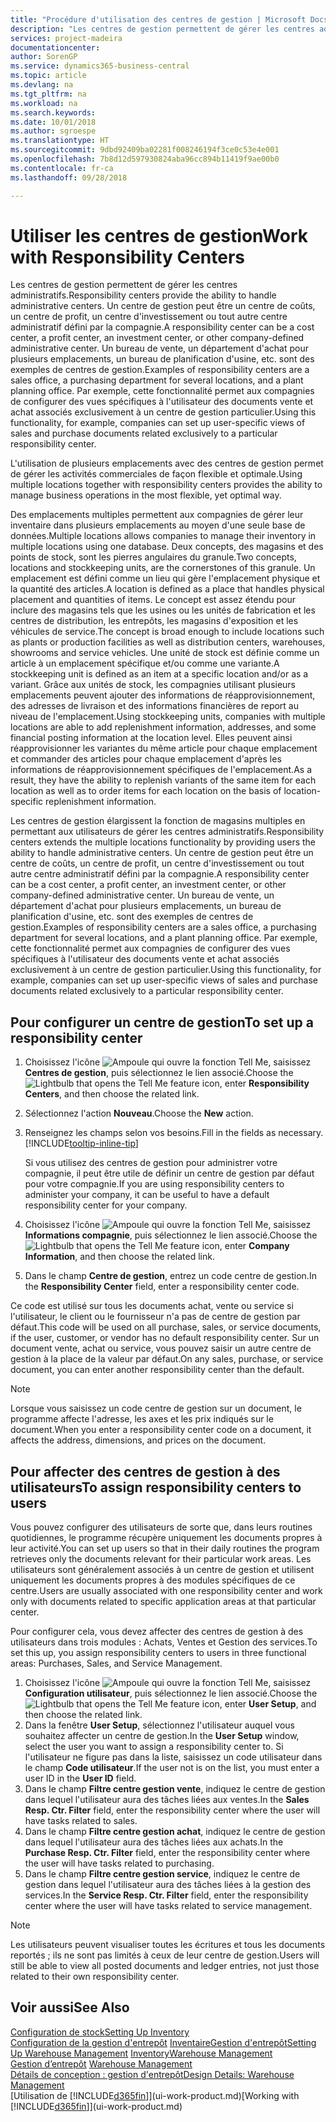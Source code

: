 ```yaml
---
title: "Procédure d'utilisation des centres de gestion | Microsoft Docs"
description: "Les centres de gestion permettent de gérer les centres administratifs. Un centre de gestion peut être un centre de coûts, un centre de profit, un centre d'investissement ou tout autre centre administratif défini par la compagnie."
services: project-madeira
documentationcenter: 
author: SorenGP
ms.service: dynamics365-business-central
ms.topic: article
ms.devlang: na
ms.tgt_pltfrm: na
ms.workload: na
ms.search.keywords: 
ms.date: 10/01/2018
ms.author: sgroespe
ms.translationtype: HT
ms.sourcegitcommit: 9dbd92409ba02281f008246194f3ce0c53e4e001
ms.openlocfilehash: 7b8d12d597930824aba96cc894b11419f9ae00b0
ms.contentlocale: fr-ca
ms.lasthandoff: 09/28/2018

---
```

# <a name="work-with-responsibility-centers"></a><span data-ttu-id="8d85c-104">Utiliser les centres de gestion</span><span class="sxs-lookup"><span data-stu-id="8d85c-104">Work with Responsibility Centers</span></span>
<span data-ttu-id="8d85c-105">Les centres de gestion permettent de gérer les centres administratifs.</span><span class="sxs-lookup"><span data-stu-id="8d85c-105">Responsibility centers provide the ability to handle administrative centers.</span></span> <span data-ttu-id="8d85c-106">Un centre de gestion peut être un centre de coûts, un centre de profit, un centre d'investissement ou tout autre centre administratif défini par la compagnie.</span><span class="sxs-lookup"><span data-stu-id="8d85c-106">A responsibility center can be a cost center, a profit center, an investment center, or other company-defined administrative center.</span></span> <span data-ttu-id="8d85c-107">Un bureau de vente, un département d'achat pour plusieurs emplacements, un bureau de planification d'usine, etc. sont des exemples de centres de gestion.</span><span class="sxs-lookup"><span data-stu-id="8d85c-107">Examples of responsibility centers are a sales office, a purchasing department for several locations, and a plant planning office.</span></span> <span data-ttu-id="8d85c-108">Par exemple, cette fonctionnalité permet aux compagnies de configurer des vues spécifiques à l'utilisateur des documents vente et achat associés exclusivement à un centre de gestion particulier.</span><span class="sxs-lookup"><span data-stu-id="8d85c-108">Using this functionality, for example, companies can set up user-specific views of sales and purchase documents related exclusively to a particular responsibility center.</span></span>  

<span data-ttu-id="8d85c-109">L'utilisation de plusieurs emplacements avec des centres de gestion permet de gérer les activités commerciales de façon flexible et optimale.</span><span class="sxs-lookup"><span data-stu-id="8d85c-109">Using multiple locations together with responsibility centers provides the ability to manage business operations in the most flexible, yet optimal way.</span></span>

<span data-ttu-id="8d85c-110">Des emplacements multiples permettent aux compagnies de gérer leur inventaire dans plusieurs emplacements au moyen d'une seule base de données.</span><span class="sxs-lookup"><span data-stu-id="8d85c-110">Multiple locations allows companies to manage their inventory in multiple locations using one database.</span></span> <span data-ttu-id="8d85c-111">Deux concepts, des magasins et des points de stock, sont les pierres angulaires du granule.</span><span class="sxs-lookup"><span data-stu-id="8d85c-111">Two concepts, locations and stockkeeping units, are the cornerstones of this granule.</span></span> <span data-ttu-id="8d85c-112">Un emplacement est défini comme un lieu qui gère l'emplacement physique et la quantité des articles.</span><span class="sxs-lookup"><span data-stu-id="8d85c-112">A location is defined as a place that handles physical placement and quantities of items.</span></span> <span data-ttu-id="8d85c-113">Le concept est assez étendu pour inclure des magasins tels que les usines ou les unités de fabrication et les centres de distribution, les entrepôts, les magasins d'exposition et les véhicules de service.</span><span class="sxs-lookup"><span data-stu-id="8d85c-113">The concept is broad enough to include locations such as plants or production facilities as well as distribution centers, warehouses, showrooms and service vehicles.</span></span> <span data-ttu-id="8d85c-114">Une unité de stock est définie comme un article à un emplacement spécifique et/ou comme une variante.</span><span class="sxs-lookup"><span data-stu-id="8d85c-114">A stockkeeping unit is defined as an item at a specific location and/or as a variant.</span></span> <span data-ttu-id="8d85c-115">Grâce aux unités de stock, les compagnies utilisant plusieurs emplacements peuvent ajouter des informations de réapprovisionnement, des adresses de livraison et des informations financières de report au niveau de l'emplacement.</span><span class="sxs-lookup"><span data-stu-id="8d85c-115">Using stockkeeping units, companies with multiple locations are able to add replenishment information, addresses, and some financial posting information at the location level.</span></span> <span data-ttu-id="8d85c-116">Elles peuvent ainsi réapprovisionner les variantes du même article pour chaque emplacement et commander des articles pour chaque emplacement d'après les informations de réapprovisionnement spécifiques de l'emplacement.</span><span class="sxs-lookup"><span data-stu-id="8d85c-116">As a result, they have the ability to replenish variants of the same item for each location as well as to order items for each location on the basis of location-specific replenishment information.</span></span>  

<span data-ttu-id="8d85c-117">Les centres de gestion élargissent la fonction de magasins multiples en permettant aux utilisateurs de gérer les centres administratifs.</span><span class="sxs-lookup"><span data-stu-id="8d85c-117">Responsibility centers extends the multiple locations functionality by providing users the ability to handle administrative centers.</span></span> <span data-ttu-id="8d85c-118">Un centre de gestion peut être un centre de coûts, un centre de profit, un centre d'investissement ou tout autre centre administratif défini par la compagnie.</span><span class="sxs-lookup"><span data-stu-id="8d85c-118">A responsibility center can be a cost center, a profit center, an investment center, or other company-defined administrative center.</span></span> <span data-ttu-id="8d85c-119">Un bureau de vente, un département d'achat pour plusieurs emplacements, un bureau de planification d'usine, etc. sont des exemples de centres de gestion.</span><span class="sxs-lookup"><span data-stu-id="8d85c-119">Examples of responsibility centers are a sales office, a purchasing department for several locations, and a plant planning office.</span></span> <span data-ttu-id="8d85c-120">Par exemple, cette fonctionnalité permet aux compagnies de configurer des vues spécifiques à l'utilisateur des documents vente et achat associés exclusivement à un centre de gestion particulier.</span><span class="sxs-lookup"><span data-stu-id="8d85c-120">Using this functionality, for example, companies can set up user-specific views of sales and purchase documents related exclusively to a particular responsibility center.</span></span>

## <a name="to-set-up-a-responsibility-center"></a><span data-ttu-id="8d85c-121">Pour configurer un centre de gestion</span><span class="sxs-lookup"><span data-stu-id="8d85c-121">To set up a responsibility center</span></span>  
1.  <span data-ttu-id="8d85c-122">Choisissez l'icône ![Ampoule qui ouvre la fonction Tell Me](media/ui-search/search_small.png "Dites-moi ce que vous voulez faire"), saisissez **Centres de gestion**, puis sélectionnez le lien associé.</span><span class="sxs-lookup"><span data-stu-id="8d85c-122">Choose the ![Lightbulb that opens the Tell Me feature](media/ui-search/search_small.png "Tell me what you want to do") icon, enter **Responsibility Centers**, and then choose the related link.</span></span>  
2.  <span data-ttu-id="8d85c-123">Sélectionnez l'action **Nouveau**.</span><span class="sxs-lookup"><span data-stu-id="8d85c-123">Choose the **New** action.</span></span>  
3.  <span data-ttu-id="8d85c-124">Renseignez les champs selon vos besoins.</span><span class="sxs-lookup"><span data-stu-id="8d85c-124">Fill in the fields as necessary.</span></span> [!INCLUDE[tooltip-inline-tip](includes/tooltip-inline-tip_md.md)]  

    <span data-ttu-id="8d85c-125">Si vous utilisez des centres de gestion pour administrer votre compagnie, il peut être utile de définir un centre de gestion par défaut pour votre compagnie.</span><span class="sxs-lookup"><span data-stu-id="8d85c-125">If you are using responsibility centers to administer your company, it can be useful to have a default responsibility center for your company.</span></span>
4. <span data-ttu-id="8d85c-126">Choisissez l'icône ![Ampoule qui ouvre la fonction Tell Me](media/ui-search/search_small.png "Dites-moi ce que vous voulez faire"), saisissez **Informations compagnie**, puis sélectionnez le lien associé.</span><span class="sxs-lookup"><span data-stu-id="8d85c-126">Choose the ![Lightbulb that opens the Tell Me feature](media/ui-search/search_small.png "Tell me what you want to do") icon, enter **Company Information**, and then choose the related link.</span></span>
5. <span data-ttu-id="8d85c-127">Dans le champ **Centre de gestion**, entrez un code centre de gestion.</span><span class="sxs-lookup"><span data-stu-id="8d85c-127">In the **Responsibility Center** field, enter a responsibility center code.</span></span>

<span data-ttu-id="8d85c-128">Ce code est utilisé sur tous les documents achat, vente ou service si l'utilisateur, le client ou le fournisseur n'a pas de centre de gestion par défaut.</span><span class="sxs-lookup"><span data-stu-id="8d85c-128">This code will be used on all purchase, sales, or service documents, if the user, customer, or vendor has no default responsibility center.</span></span> <span data-ttu-id="8d85c-129">Sur un document vente, achat ou service, vous pouvez saisir un autre centre de gestion à la place de la valeur par défaut.</span><span class="sxs-lookup"><span data-stu-id="8d85c-129">On any sales, purchase, or service document, you can enter another responsibility center than the default.</span></span>

> [!NOTE]  
>  <span data-ttu-id="8d85c-130">Lorsque vous saisissez un code centre de gestion sur un document, le programme affecte l'adresse, les axes et les prix indiqués sur le document.</span><span class="sxs-lookup"><span data-stu-id="8d85c-130">When you enter a responsibility center code on a document, it affects the address, dimensions, and prices on the document.</span></span>  

## <a name="to-assign-responsibility-centers-to-users"></a><span data-ttu-id="8d85c-131">Pour affecter des centres de gestion à des utilisateurs</span><span class="sxs-lookup"><span data-stu-id="8d85c-131">To assign responsibility centers to users</span></span>  
<span data-ttu-id="8d85c-132">Vous pouvez configurer des utilisateurs de sorte que, dans leurs routines quotidiennes, le programme récupère uniquement les documents propres à leur activité.</span><span class="sxs-lookup"><span data-stu-id="8d85c-132">You can set up users so that in their daily routines the program retrieves only the documents relevant for their particular work areas.</span></span> <span data-ttu-id="8d85c-133">Les utilisateurs sont généralement associés à un centre de gestion et utilisent uniquement les documents propres à des modules spécifiques de ce centre.</span><span class="sxs-lookup"><span data-stu-id="8d85c-133">Users are usually associated with one responsibility center and work only with documents related to specific application areas at that particular center.</span></span>  

<span data-ttu-id="8d85c-134">Pour configurer cela, vous devez affecter des centres de gestion à des utilisateurs dans trois modules : Achats, Ventes et Gestion des services.</span><span class="sxs-lookup"><span data-stu-id="8d85c-134">To set this up, you assign responsibility centers to users in three functional areas: Purchases, Sales, and Service Management.</span></span>  

1.  <span data-ttu-id="8d85c-135">Choisissez l'icône ![Ampoule qui ouvre la fonction Tell Me](media/ui-search/search_small.png "Dites-moi ce que vous voulez faire"), saisissez **Configuration utilisateur**, puis sélectionnez le lien associé.</span><span class="sxs-lookup"><span data-stu-id="8d85c-135">Choose the ![Lightbulb that opens the Tell Me feature](media/ui-search/search_small.png "Tell me what you want to do") icon, enter **User Setup**, and then choose the related link.</span></span>  
2.  <span data-ttu-id="8d85c-136">Dans la fenêtre **User Setup**, sélectionnez l'utilisateur auquel vous souhaitez affecter un centre de gestion.</span><span class="sxs-lookup"><span data-stu-id="8d85c-136">In the **User Setup** window, select the user you want to assign a responsibility center to.</span></span> <span data-ttu-id="8d85c-137">Si l'utilisateur ne figure pas dans la liste, saisissez un code utilisateur dans le champ **Code utilisateur**.</span><span class="sxs-lookup"><span data-stu-id="8d85c-137">If the user not is on the list, you must enter a user ID in the **User ID** field.</span></span>  
3.  <span data-ttu-id="8d85c-138">Dans le champ **Filtre centre gestion vente**, indiquez le centre de gestion dans lequel l'utilisateur aura des tâches liées aux ventes.</span><span class="sxs-lookup"><span data-stu-id="8d85c-138">In the **Sales Resp. Ctr. Filter** field, enter the responsibility center where the user will have tasks related to sales.</span></span>  
4.  <span data-ttu-id="8d85c-139">Dans le champ **Filtre centre gestion achat**, indiquez le centre de gestion dans lequel l'utilisateur aura des tâches liées aux achats.</span><span class="sxs-lookup"><span data-stu-id="8d85c-139">In the **Purchase Resp. Ctr. Filter** field, enter the responsibility center where the user will have tasks related to purchasing.</span></span>  
5.  <span data-ttu-id="8d85c-140">Dans le champ **Filtre centre gestion service**, indiquez le centre de gestion dans lequel l'utilisateur aura des tâches liées à la gestion des services.</span><span class="sxs-lookup"><span data-stu-id="8d85c-140">In the **Service Resp. Ctr. Filter** field, enter the responsibility center where the user will have tasks related to service management.</span></span>  

> [!NOTE]  
>  <span data-ttu-id="8d85c-141">Les utilisateurs peuvent visualiser toutes les écritures et tous les documents reportés ; ils ne sont pas limités à ceux de leur centre de gestion.</span><span class="sxs-lookup"><span data-stu-id="8d85c-141">Users will still be able to view all posted documents and ledger entries, not just those related to their own responsibility center.</span></span>

## <a name="see-also"></a><span data-ttu-id="8d85c-142">Voir aussi</span><span class="sxs-lookup"><span data-stu-id="8d85c-142">See Also</span></span>  
[<span data-ttu-id="8d85c-143">Configuration de stock</span><span class="sxs-lookup"><span data-stu-id="8d85c-143">Setting Up Inventory</span></span>](inventory-setup-inventory.md)  
<span data-ttu-id="8d85c-144">[Configuration de la gestion d'entrepôt](warehouse-setup-warehouse.md)
[Inventaire](inventory-manage-inventory.md)[Gestion d'entrepôt](warehouse-manage-warehouse.md)</span><span class="sxs-lookup"><span data-stu-id="8d85c-144">[Setting Up Warehouse Management](warehouse-setup-warehouse.md)
[Inventory](inventory-manage-inventory.md)[Warehouse Management](warehouse-manage-warehouse.md)</span></span>  
<span data-ttu-id="8d85c-145">[Gestion d’entrepôt](warehouse-manage-warehouse.md)  </span><span class="sxs-lookup"><span data-stu-id="8d85c-145">[Warehouse Management](warehouse-manage-warehouse.md)  </span></span>  
[<span data-ttu-id="8d85c-146">Détails de conception : gestion d'entrepôt</span><span class="sxs-lookup"><span data-stu-id="8d85c-146">Design Details: Warehouse Management</span></span>](design-details-warehouse-management.md)  
<span data-ttu-id="8d85c-147">[Utilisation de [!INCLUDE[d365fin](includes/d365fin_md.md)]](ui-work-product.md)</span><span class="sxs-lookup"><span data-stu-id="8d85c-147">[Working with [!INCLUDE[d365fin](includes/d365fin_md.md)]](ui-work-product.md)</span></span>

